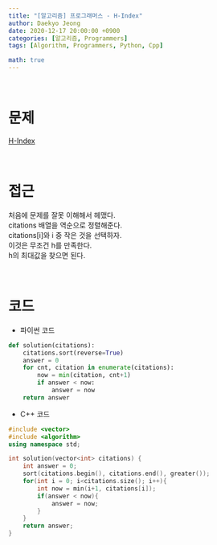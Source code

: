 ```yaml
---
title: "[알고리즘] 프로그래머스 - H-Index"
author: Daekyo Jeong
date: 2020-12-17 20:00:00 +0900
categories: [알고리즘, Programmers]
tags: [Algorithm, Programmers, Python, Cpp]

math: true
---
```


<br/>

# **문제**


[H-Index](https://programmers.co.kr/learn/courses/30/lessons/42747)

<br/>

# **접근**  

처음에 문제를 잘못 이해해서 헤맸다.  
citations 배열을 역순으로 정렬해준다.  
citations[i]와 i 중 작은 것을 선택하자.  
이것은 무조건 h를 만족한다.    
h의 최대값을 찾으면 된다.   

<br/>

# **코드**


- 파이썬 코드   

```py
def solution(citations):
    citations.sort(reverse=True)
    answer = 0
    for cnt, citation in enumerate(citations):
        now = min(citation, cnt+1)
        if answer < now:
            answer = now
    return answer
```


- C++ 코드

```cpp
#include <vector>
#include <algorithm>
using namespace std;

int solution(vector<int> citations) {
    int answer = 0;
    sort(citations.begin(), citations.end(), greater());
    for(int i = 0; i<citations.size(); i++){
        int now = min(i+1, citations[i]);
        if(answer < now){
            answer = now;
        }
    }
    return answer;
}
```

<br/>
